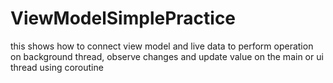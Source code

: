 # ViewModelSimplePractice
this shows how to connect view model and live data to perform operation on background thread,
observe changes and update value on the main or ui thread using coroutine
